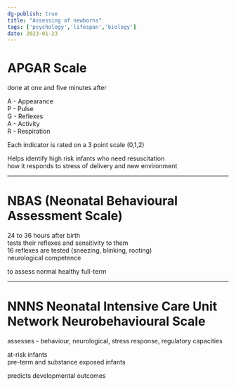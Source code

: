 ```yaml
---  
dg-publish: true  
title: "Assessing of newborns"  
tags: ['psychology','lifespan','biology']  
date: 2023-01-23  
---  
```

  
  
# APGAR Scale  
  
done at one and five minutes after   
  
A - Appearance  
P - Pulse  
G - Reflexes  
A - Activity  
R - Respiration  
  
Each indicator is rated on a 3 point scale (0,1,2)  
  
Helps identify high risk infants who need resuscitation  
how it responds to stress of delivery and new environment  
  
---  
  
# NBAS (Neonatal Behavioural Assessment Scale)  
  
24 to 36 hours after birth   
tests their reflexes and sensitivity to them  
16 reflexes are tested (sneezing, blinking, rooting)  
neurological competence  
  
to assess normal healthy full-term  
  
---  
  
# NNNS Neonatal Intensive Care Unit Network Neurobehavioural Scale  
  
assesses - behaviour, neurological, stress response, regulatory capacities  
  
at-risk infants  
pre-term and substance exposed infants  
  
predicts developmental outcomes   
  
  
